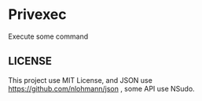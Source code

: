 # Privexec

Execute some command


## LICENSE

This project use MIT License, and JSON use https://github.com/nlohmann/json , some API use NSudo.